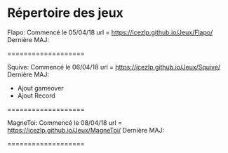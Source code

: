 Répertoire des jeux
===================
Flapo:
Commencé le 05/04/18
url = https://icezlp.github.io/Jeux/Flapo/
Dernière MAJ:

===================

Squive:
Commencé le 06/04/18
url = https://icezlp.github.io/Jeux/Squive/
Dernière MAJ:
  - Ajout gameover
  - Ajout Record
  
===================

MagneToi:
Commencé le 08/04/18
url = https://icezlp.github.io/Jeux/MagneToi/
Dernière MAJ:
  
===================
